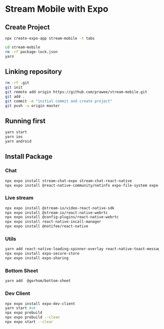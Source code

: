 # Stream Mobile with Expo

## Create Project
```bash
npx create-expo-app stream-mobile -t tabs
```

```bash
cd stream-mobile
rm -rf package-lock.json
yarn
```

## Linking repository
```bash
rm -rf .git
git init
git remote add origin https://github.com/prawee/stream-mobile.git
git add .
git commit -m "initial commit and create project"
git push -u origin master
```

## Running first
```bash
yarn start
yarn ios
yarn android
```

## Install Package

### Chat
```bash
npx expo install stream-chat-expo stream-chat-react-native
npx expo install @react-native-community/netinfo expo-file-system expo-image-manipulator expo-image-picker expo-media-library react-native-gesture-handler react-native-reanimated react-native-svg expo-clipboard
```
### Live stream
```bash
npx expo install @stream-io/video-react-native-sdk
npx expo install @stream-io/react-native-webrtc
npx expo install @config-plugins/react-native-webrtc
npx expo install react-native-incall-manager
npx expo install @notifee/react-native
```
### Utils
```bash
yarn add react-native-loading-spinner-overlay react-native-toast-message
npx expo install expo-secure-store
npx expo install expo-sharing
```
### Bottom Sheet
```bash
yarn add  @gorhom/bottom-sheet
```
### Dev Client
```bash
npx expo install expo-dev-client
yarn start #ok
npx expo prebuild
npx expo prebuild --clean
npx expo start --clear
```